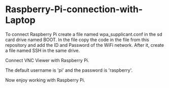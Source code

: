 # Raspberry-Pi-connection-with-Laptop

To connect Raspberry Pi create a file named wpa_supplicant.conf in the sd card drive named BOOT. In the file copy the code in the file from this repository and add the ID and Password of the WiFi network. After it, create a file named SSH in the same drive. 

Connect VNC Viewer with Raspberry Pi.

The default username is 'pi' and the password is 'raspberry'.

Now enjoy working with Raspberry Pi.
